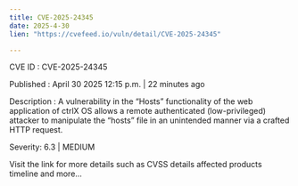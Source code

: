 ```yaml
---
title: CVE-2025-24345
date: 2025-4-30
lien: "https://cvefeed.io/vuln/detail/CVE-2025-24345"

---
```


CVE ID : CVE-2025-24345

Published :  April 30
2025
12:15 p.m. | 22 minutes ago

Description : A vulnerability in the “Hosts” functionality of the web application of ctrlX OS allows a remote authenticated (low-privileged) attacker to manipulate the “hosts” file in an unintended manner via a crafted HTTP request.

Severity: 6.3 | MEDIUM

Visit the link for more details
such as CVSS details
affected products
timeline
and more...
